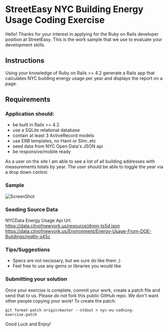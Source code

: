 # StreetEasy NYC Building Energy Usage Coding Exercise

Hello! Thanks for your interest in applying for the Ruby on Rails developer position at StreetEasy. This is the work sample that we use to evaluate your development skills. 

## Instructions
Using your knowledge of Ruby on Rails >= 4.2 generate a Rails app that calculates NYC building energy usage per year and displays the report on a page.

## Requirements

### Application should:

* be built in Rails >= 4.2
* use a SQLite relational database
* contain at least 3 ActiveRecord models
* use ERB templates, no Haml or Slim..etc 
* seed data from NYC Open Data's JSON api
* be responsive/mobile ready

As a user on the site I am able to see a list of all building addresses with measurements totals by year. The user should be able to toggle the year via a drop down control. 

### Sample
![ScreenShot](https://raw.github.com/StreetEasy/nyc-eu-codning-exercise/instructions/energyusage_report.png)

### Seeding Source Data
NYCData Energy Usage Api Url: https://data.cityofnewyork.us/resource/dnpn-ts5d.json
https://data.cityofnewyork.us/Environment/Energy-Usage-From-DOE-Buildings/mq6n-s45c

### Tips/Suggestions

* Specs are not necissary, but we sure do like them ;)
* Feel free to use any gems or libraries you would like

### Submitting your solution
Once your exercise is complete, commit your work, create a patch file and send that to us. Please _do not_ fork this public GitHub repo. We don't want other people copying your work! To create the patch:

``` git format-patch origin/master --stdout > nyc-eu-codning-exercise.patch ```

Good Luck and Enjoy!


